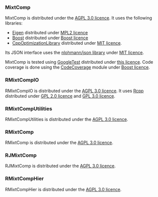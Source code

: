 ### MixtComp

MixtComp is distributed under the [AGPL 3.0 licence](https://www.gnu.org/licenses/agpl-3.0.en.html). It uses the following libraries:

- [Eigen](http://eigen.tuxfamily.org) distributed under [MPL2 licence](https://www.mozilla.org/en-US/MPL/2.0/)
- [Boost](https://www.boost.org/) distributed under [Boost licence](https://www.boost.org/users/license.html)
- [CppOptimizationLibrary](https://github.com/PatWie/CppNumericalSolvers) distributed under [MIT licence](https://github.com/PatWie/CppNumericalSolvers/blob/master/LICENSE).

Its JSON interface uses the [nlohmann/json library](https://github.com/nlohmann/json) under [MIT licence](https://github.com/nlohmann/json#license).

MixtComp is tested using [GoogleTest](https://github.com/google/googletest/) distributed under [this licence](https://github.com/google/googletest/blob/master/googletest/LICENSE).
Code coverage is done using the [CodeCoverage](https://github.com/bilke/cmake-modules/blob/master/CodeCoverage.cmake) module under [Boost licence](https://github.com/bilke/cmake-modules/blob/master/LICENSE_1_0.txt).

### RMixtCompIO

RMixtCompIO is distributed under the [AGPL 3.0 licence](https://www.gnu.org/licenses/agpl-3.0.en.html). It uses [Rcpp](http://www.rcpp.org/) distributed under [GPL 2.0 licence](https://www.gnu.org/licenses/old-licenses/gpl-2.0.en.html) and [GPL 3.0 licence](https://www.gnu.org/licenses/gpl-3.0.en.html).

### RMixtCompUtilities

RMixtCompUtilities is distributed under the [AGPL 3.0 licence](https://www.gnu.org/licenses/agpl-3.0.en.html).

### RMixtComp

RMixtComp is distributed under the [AGPL 3.0 licence](https://www.gnu.org/licenses/agpl-3.0.en.html).

### RJMixtComp

RJMixtComp is distributed under the [AGPL 3.0 licence](https://www.gnu.org/licenses/agpl-3.0.en.html).

### RMixtCompHier

RMixtCompHier is distributed under the [AGPL 3.0 licence](https://www.gnu.org/licenses/agpl-3.0.en.html).
